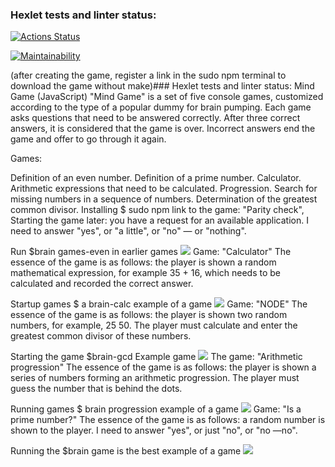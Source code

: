### Hexlet tests and linter status:
[![Actions Status](https://github.com/nikitaZeynalov/frontend-project-44/workflows/hexlet-check/badge.svg)](https://github.com/nikitaZeynalov/frontend-project-44/actions)

[![Maintainability](https://api.codeclimate.com/v1/badges/b96565e3b451dc9a54a3/maintainability)](https://codeclimate.com/github/nikitaZeynalov/frontend-project-44/maintainability)

(after creating the game, register a link in the sudo npm terminal to download the game without make)### Hexlet tests and linter status: Mind Game (JavaScript) "Mind Game" is a set of five console games, customized according to the type of a popular dummy for brain pumping. Each game asks questions that need to be answered correctly. After three correct answers, it is considered that the game is over. Incorrect answers end the game and offer to go through it again.

Games:

Definition of an even number. Definition of a prime number. Calculator. Arithmetic expressions that need to be calculated. Progression. Search for missing numbers in a sequence of numbers. Determination of the greatest common divisor. Installing $ sudo npm link to the game: "Parity check", Starting the game later: you have a request for an available application. I need to answer "yes", or "a little", or "no" — or "nothing".

Run $brain games-even in earlier games
<a href="https://asciinema.org/a/QuP3ahKKKFcV2k90FIJJyOl6W" target="_blank"><img src="https://asciinema.org/a/QuP3ahKKKFcV2k90FIJJyOl6W.svg" /></a>
Game: "Calculator" The essence of the game is as follows: the player is shown a random mathematical expression, for example 35 + 16, which needs to be calculated and recorded the correct answer.

Startup games $ a brain-calc example of a game
<a href="https://asciinema.org/a/rGm15zhDoS8owAtsgifbJnHWu" target="_blank"><img src="https://asciinema.org/a/rGm15zhDoS8owAtsgifbJnHWu.svg" /></a>
Game: "NODE" The essence of the game is as follows: the player is shown two random numbers, for example, 25 50. The player must calculate and enter the greatest common divisor of these numbers.

Starting the game $brain-gcd Example game
<a href="https://asciinema.org/a/kReTJ2uJIqlOJok8ZISjeVi2f" target="_blank"><img src="https://asciinema.org/a/kReTJ2uJIqlOJok8ZISjeVi2f.svg" /></a>
The game: "Arithmetic progression" The essence of the game is as follows: the player is shown a series of numbers forming an arithmetic progression. The player must guess the number that is behind the dots.

Running games $ brain progression example of a game
<a href="https://asciinema.org/a/GrCLJBmUJ0lJCTjuP7xnYsMLF" target="_blank"><img src="https://asciinema.org/a/GrCLJBmUJ0lJCTjuP7xnYsMLF.svg" /></a>
Game: "Is a prime number?" The essence of the game is as follows: a random number is shown to the player. I need to answer "yes", or just "no", or "no —no".

Running the $brain game is the best example of a game
<a href="https://asciinema.org/a/FCOenAVGydAtKEa4ObBmZbAyz" target="_blank"><img src="https://asciinema.org/a/FCOenAVGydAtKEa4ObBmZbAyz.svg" /></a>